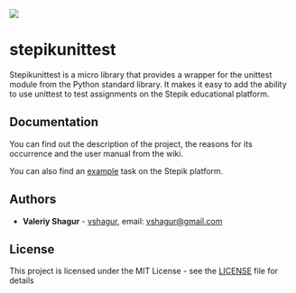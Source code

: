 ![](https://img.shields.io/static/v1?label=Python&message=3.6&color=blue)
# stepikunittest
Stepikunittest is a micro library that provides a wrapper for the unittest module from the Python standard library. It makes it easy to add the ability to use unittest to test assignments on the Stepik educational platform.
## Documentation
You can find out the description of the project, the reasons for its occurrence and the user manual from the wiki.

You can also find an [example](https://stepik.org/lesson/295437/step/2) task on the Stepik platform.

## Authors

* **Valeriy Shagur**  - [vshagur](https://github.com/vshagur), email: vshagur@gmail.com

## License

This project is licensed under the MIT License - see the [LICENSE](https://github.com/vshagur/exgrex/blob/master/LICENSE) file for details
